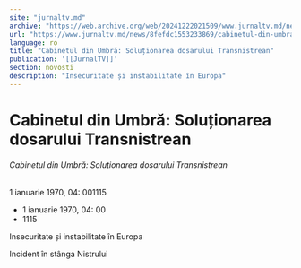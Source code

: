 ```yaml
---
site: "jurnaltv.md"
archive: "https://web.archive.org/web/20241222021509/www.jurnaltv.md/news/8fefdc1553233869/cabinetul-din-umbra-solutionarea-dosarului-transnistrean.html"
url: "https://www.jurnaltv.md/news/8fefdc1553233869/cabinetul-din-umbra-solutionarea-dosarului-transnistrean.html"
language: ro
title: "Cabinetul din Umbră: Soluționarea dosarului Transnistrean"
publication: '[[JurnalTV]]'
section: novosti
description: "Insecuritate și instabilitate în Europa"
---
```


# Cabinetul din Umbră: Soluționarea dosarului Transnistrean

###### Cabinetul din Umbră: Soluționarea dosarului Transnistrean

1 ianuarie 1970, 04: 001115

- 1 ianuarie 1970, 04: 00
- 1115

Insecuritate și instabilitate în Europa

Incident în stânga Nistrului